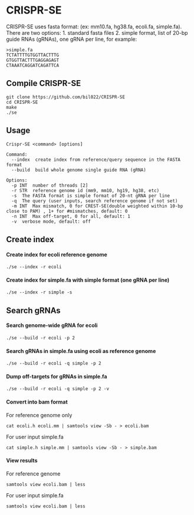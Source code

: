 # CRISPR-SE
CRISPR-SE uses fasta format: (ex: mm10.fa, hg38.fa, ecoli.fa, simple.fa). There are two options: 1. standard fasta files 2. simple format, list of 20-bp guide RNAs (gRNAs), one gRNA per line, for example:
```
>simple.fa
TCTATTTTGTGGTTACTTTG
GTGGTTACTTTGAGGAGAGT
CTAAATCAGGATCAGATTCA
```
## Compile CRISPR-SE
```
git clone https://github.com/bil022/CRISPR-SE
cd CRISPR-SE
make
./se
```
## Usage
```
Crispr-SE <command> [options]

Command:
  --index  create index from reference/query sequence in the FASTA format
  --build  build whole genome single guide RNA (gRNA)

Options:
  -p INT  number of threads [2]
  -r STR  reference genome id (mm9, mm10, hg19, hg38, etc)
  -s  The FASTA format is simple format of 20-nt gRNA per line
  -q  The query (user inputs, search reference genome if not set)
  -m INT  Max mismatch, 0 for CREST-SE(double weighted within 10-bp close to PAM) , 1+ for #mismatches, default: 0
  -n INT  Max off-target, 0 for all, default: 1
  -v  verbose mode, default: off
```
## Create index
#### Create index for ecoli reference genome
```
./se --index -r ecoli
```
#### Create index for simple.fa with simple format (one gRNA per line)
```
./se --index -r simple -s
```
## Search gRNAs
#### Search genome-wide gRNA for ecoli
```
./se --build -r ecoli -p 2
```
#### Search gRNAs in simple.fa using ecoli as reference genome
```
./se --build -r ecoli -q simple -p 2
```
#### Dump off-targets for gRNAs in simple.fa
```
./se --build -r ecoli -q simple -p 2 -v

```
#### Convert into bam format
For reference genome only
```
cat ecoli.h ecoli.mm | samtools view -Sb - > ecoli.bam
```
For user input simple.fa
```
cat simple.h simple.mm | samtools view -Sb - > simple.bam
```
#### View results
For reference genome
```
samtools view ecoli.bam | less
```
For user input simple.fa
```
samtools view ecoli.bam | less
```
